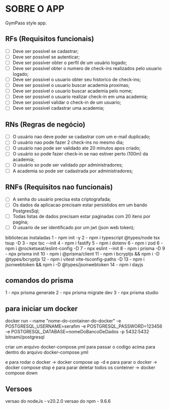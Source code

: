 # SOBRE O APP

GymPass style app.

## RFs (Requisitos funcionais)

- [ ] Deve ser possível se cadastrar;
- [ ] Deve ser possível se autenticar;
- [ ] Deve ser possíver obter o perfil de um usuário logado;
- [ ] Deve ser possível obter o numero de check-ins realizados pelo usuario logado;
- [ ] Deve ser possivel o usuario obter seu historico de check-ins;
- [ ] Deve ser possivel o usuario buscar academia proximas;
- [ ] Deve ser possivel o usuario buscar academia pelo nome;
- [ ] Deve ser possivel o usuario realizar check-in em uma academia;
- [ ] Deve ser possivel validar o check-in de um usuario;
- [ ] Deve ser possivel cadastrar uma academia;

## RNs (Regras de negócio)

- [ ] O usuário nao deve poder se cadastrar com um e-mail duplicado;
- [ ] O usuário nao pode fazer 2 check-ins no mesmo dia;
- [ ] O usuário nao pode ser validado ate 20 minutos apos criado;
- [ ] O usuário so pode fazer check-in se nao estiver perto (100m) da academia;
- [ ] O usuário so pode ser validado ppr administradores;
- [ ] A academia so pode ser cadastrada por administradores;

## RNFs (Requisitos nao funcionais)

- [ ] A senha do usuário precisa esta criptografada;
- [ ] Os dados da aplicacao precisam estar persistidos em um bando PostgresSql;
- [ ] Todas listas de dados precisam estar paginadas com 20 itens por pagina;
- [ ] O usuario de ser identificado por um jwt (json web token);

bibliotecas instaladas
1 - npm init -y
2 - npm i typescript @types/node tsx tsup -D
3 - npx tsc --init
4 - npm i fastify
5 - npm i dotenv
6 - npm i zod
6 - npm i @rocketseat/eslint-config -D
7 - npx eslint --init
8 - npm i prisma -D
9 - npx prisma init
10 - npm i @prisma/client
11 - npm i bcryptjs && npm i -D @types/bcryptjs
12 - npm i vitest vite-tsconfig-paths -D
13 - npm i jsonwebtoken && npm i -D @types/jsonwebtoken
14 - npm i dayjs

## comandos do prisma

1 - npx prisma generate
2 - npx prisma migrate dev
3 - npx prisma studio

## para iniciar um docker

docker run --name "nome-do-container-do-docker" -e POSTGRESQL_USERNAME=serafim -e POSTGRESQL_PASSWORD=123456 -e POSTGRESQL_DATABASE=nomeDoBancoDeDados -p 5432:5432 bitnami/postgresql

criar um arquivo docker-compose.yml para passar o codigo acima para dentro do arquivo docker-compose.yml

e para rodar o docker -> docker compose up -d
e para parar o docker -> docker compose stop
e para parar deletar todos os conteiner -> docker compose down

## Versoes

versao do nodeJs - v20.2.0
versao do npm - 9.6.6
